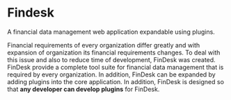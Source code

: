 # Findesk
A financial data management web application expandable using plugins.

Financial requirements of every organization differ greatly and with expansion of organization its 
financial requirements changes. To deal with this issue and also to reduce time of development, FinDesk
was created. FinDesk provide a complete tool suite for financial data management
that is required by every organization. In addition, FinDesk can be expanded by adding
plugins into the core application. In addition, FinDesk is designed so that **any developer can develop plugins** 
for FinDesk.
